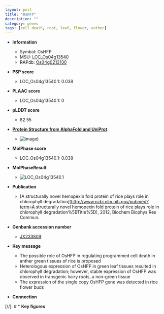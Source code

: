 ```yaml
---
layout: post
title: "OsHFP"
description: ""
category: genes
tags: [cell death, root, leaf, flower, anther]
---
```


* **Information**  
    + Symbol: OsHFP  
    + MSU: [LOC_Os04g13540](http://rice.plantbiology.msu.edu/cgi-bin/ORF_infopage.cgi?orf=LOC_Os04g13540)  
    + RAPdb: [Os04g0213100](http://rapdb.dna.affrc.go.jp/viewer/gbrowse_details/irgsp1?name=Os04g0213100)  

* **PSP score**  
    + LOC_Os04g13540.1: 0.038 

* **PLAAC score**  
    + LOC_Os04g13540.1: 0 

* **pLDDT score**
    + 82.55

* **[Protein Structure from AlphaFold and UniProt](https://www.uniprot.org/uniprotkb/Q7XP96/entry#structure)**
    + ![image](https://ricepsp.github.io/images/Q7/AF-Q7XP96-F1.png))

* **MolPhase score**
    + LOC_Os04g13540.1: 0.038

* **MolPhaseResult**
    + ![LOC_Os04g13540.1](https://ricepsp.github.io/pictures/LOC_Os04g/LOC_Os04g13540.1.png)

* **Publication**  
    + [A structurally novel hemopexin fold protein of rice plays role in chlorophyll degradation](http://www.ncbi.nlm.nih.gov/pubmed?term=A structurally novel hemopexin fold protein of rice plays role in chlorophyll degradation%5BTitle%5D), 2012, Biochem Biophys Res Commun.

* **Genbank accession number**  
    + [JX233809](http://www.ncbi.nlm.nih.gov/nuccore/JX233809)

* **Key message**  
    + The possible role of OsHFP in regulating programmed cell death in anther green tissues of rice is proposed
    + Heterologous expression of OsHFP in green leaf tissues resulted in chlorophyll degradation; however, stable expression of OsHFP was observed in transgenic hairy roots, a non-green tissue
    + The expression of the single copy OsHFP gene was detected in rice flower buds

* **Connection**  

[//]: # * **Key figures**  


